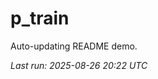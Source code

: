 # p_train

Auto-updating README demo.

<!--START_SECTION:status-->
_Last run: 2025-08-26 20:22 UTC_
<!--END_SECTION:status-->






























































































































































